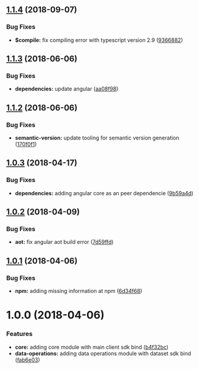 ## [1.1.4](https://github.com/jexia/ng-jexia/compare/v1.1.3...v1.1.4) (2018-09-07)


### Bug Fixes

* **$compile:** fix compiling error with typescript version 2.9 ([9366882](https://github.com/jexia/ng-jexia/commit/9366882))

## [1.1.3](https://github.com/jexia/ng-jexia/compare/v1.1.2...v1.1.3) (2018-06-06)


### Bug Fixes

* **dependencies:** update angular ([aa08f98](https://github.com/jexia/ng-jexia/commit/aa08f98))

## [1.1.2](https://github.com/jexia/ng-jexia/compare/v1.1.1...v1.1.2) (2018-06-06)


### Bug Fixes

* **semantic-version:** update tooling for semantic version generation ([170f0f1](https://github.com/jexia/ng-jexia/commit/170f0f1))

<a name="1.0.3"></a>
## [1.0.3](https://github.com/jexia/ng-jexia/compare/v1.0.2...v1.0.3) (2018-04-17)


### Bug Fixes

* **dependencies:** adding angular core as an peer dependencie ([9b59a4d](https://github.com/jexia/ng-jexia/commit/9b59a4d))

<a name="1.0.2"></a>
## [1.0.2](https://github.com/jexia/ng-jexia/compare/v1.0.1...v1.0.2) (2018-04-09)


### Bug Fixes

* **aot:** fix angular aot build error ([7d59ffd](https://github.com/jexia/ng-jexia/commit/7d59ffd))

<a name="1.0.1"></a>
## [1.0.1](https://github.com/jexia/ng-jexia/compare/v1.0.0...v1.0.1) (2018-04-06)


### Bug Fixes

* **npm:** adding missing information at npm ([6d34f68](https://github.com/jexia/ng-jexia/commit/6d34f68))

<a name="1.0.0"></a>
# 1.0.0 (2018-04-06)


### Features

* **core:** adding core module with main client sdk bind ([b4f32bc](https://github.com/jexia/ng-jexia/commit/b4f32bc))
* **data-operations:** adding data operations module with dataset sdk bind ([fab6e03](https://github.com/jexia/ng-jexia/commit/fab6e03))

